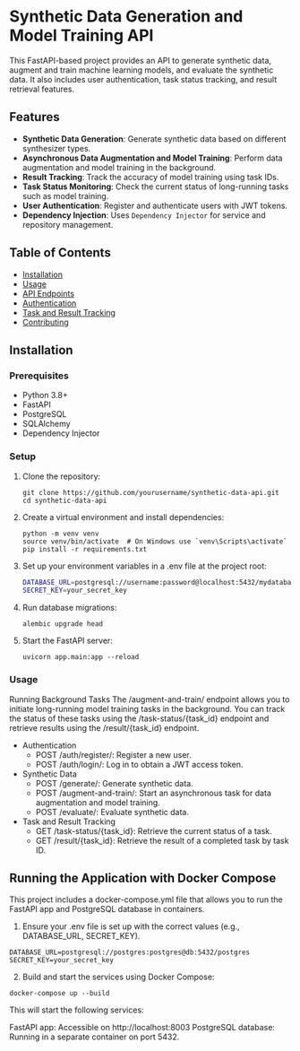 # Synthetic Data Generation and Model Training API

This FastAPI-based project provides an API to generate synthetic data, augment and train machine learning models, and evaluate the synthetic data. It also includes user authentication, task status tracking, and result retrieval features.

## Features

- **Synthetic Data Generation**: Generate synthetic data based on different synthesizer types.
- **Asynchronous Data Augmentation and Model Training**: Perform data augmentation and model training in the background.
- **Result Tracking**: Track the accuracy of model training using task IDs.
- **Task Status Monitoring**: Check the current status of long-running tasks such as model training.
- **User Authentication**: Register and authenticate users with JWT tokens.
- **Dependency Injection**: Uses `Dependency Injector` for service and repository management.

## Table of Contents

- [Installation](#installation)
- [Usage](#usage)
- [API Endpoints](#api-endpoints)
- [Authentication](#authentication)
- [Task and Result Tracking](#task-and-result-tracking)
- [Contributing](#contributing)

## Installation

### Prerequisites

- Python 3.8+
- FastAPI
- PostgreSQL
- SQLAlchemy
- Dependency Injector

### Setup

1. Clone the repository:

   ```
   git clone https://github.com/yourusername/synthetic-data-api.git
   cd synthetic-data-api
2. Create a virtual environment and install dependencies:
    ```
    python -m venv venv
    source venv/bin/activate  # On Windows use `venv\Scripts\activate`
    pip install -r requirements.txt
3. Set up your environment variables in a .env file at the project root:
    ```bash
    DATABASE_URL=postgresql://username:password@localhost:5432/mydatabase
    SECRET_KEY=your_secret_key
4. Run database migrations:
    ```
   alembic upgrade head
5. Start the FastAPI server:
    ```
    uvicorn app.main:app --reload

### Usage
Running Background Tasks
The /augment-and-train/ endpoint allows you to initiate long-running model training tasks in the background. You can track the status of these tasks using the /task-status/{task_id} endpoint and retrieve results using the /result/{task_id} endpoint.

* Authentication
  * POST /auth/register/: Register a new user.
  * POST /auth/login/: Log in to obtain a JWT access token.
* Synthetic Data
  * POST /generate/: Generate synthetic data.
  * POST /augment-and-train/: Start an asynchronous task for data augmentation and model training.
  * POST /evaluate/: Evaluate synthetic data.
* Task and Result Tracking
  * GET /task-status/{task_id}: Retrieve the current status of a task.
  * GET /result/{task_id}: Retrieve the result of a completed task by task ID.


## Running the Application with Docker Compose
This project includes a docker-compose.yml file that allows you to run the FastAPI app and PostgreSQL database in containers.
1. Ensure your .env file is set up with the correct values (e.g., DATABASE_URL, SECRET_KEY).
```
DATABASE_URL=postgresql://postgres:postgres@db:5432/postgres
SECRET_KEY=your_secret_key
```
2. Build and start the services using Docker Compose:
```
docker-compose up --build
```
This will start the following services:

FastAPI app: Accessible on http://localhost:8003
PostgreSQL database: Running in a separate container on port 5432.